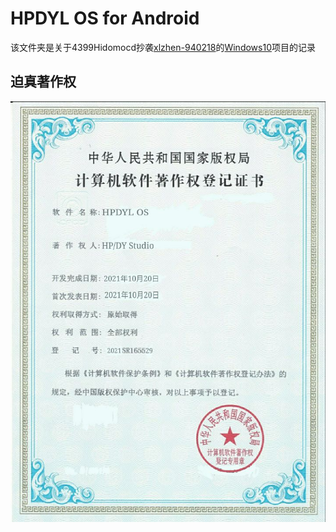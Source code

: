 # HPDYL OS for Android

该文件夹是关于4399Hidomocd抄袭[xlzhen-940218](https://github.com/xlzhen-940218)的[Windows10](https://github.com/xlzhen-940218/Windows10)项目的记录

## 迫真著作权

![迫真著作权](./迫真著作权.jpg)
